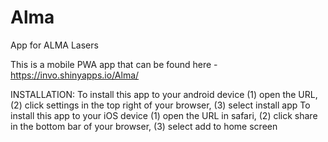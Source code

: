 # Alma
App for ALMA Lasers

This is a mobile PWA app that can be found here - https://invo.shinyapps.io/Alma/

INSTALLATION: 
To install this app to your android device (1) open the URL, (2) click settings in the top right of your browser, (3) select install app 
To install this app to your iOS device (1) open the URL in safari, (2) click share in the bottom bar of your browser, (3) select add to home screen
